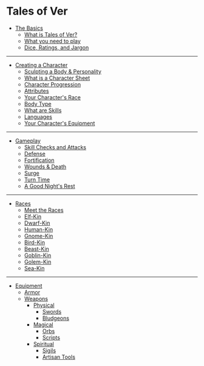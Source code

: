 # Tales of Ver

- [The Basics](./the-basics/the-basics.md)
	- [What is Tales of Ver?](
		./the-basics/what-is-tov.md
	)
	- [What you need to play]()
	- [Dice, Ratings, and Jargon]()
---
- [Creating a Character]()
	- [Sculpting a Body & Personality](
		./creating-a-character/sculpting-a-body-and-personality.md
	)
	- [What is a Character Sheet](
		./creating-a-character/what-is-a-character-sheet.md
	)
	- [Character Progression]()
	- [Attributes](
		 ./creating-a-character/attributes.md
	  )
	- [Your Character's Race]()
	- [Body Type]()
	- [What are Skills]()
	- [Languages]()
	- [Your Character's Equipment]()
---
- [Gameplay]()
	- [Skill Checks and Attacks]()
	- [Defense]()
	- [Fortification]()
	- [Wounds & Death]()
	- [Surge]()
	- [Turn Time]()
	- [A Good Night's Rest]()
---
- [Races]()
	- [Meet the Races]()
	- [Elf-Kin]()
	- [Dwarf-Kin]()
	- [Human-Kin]()
	- [Gnome-Kin]()
	- [Bird-Kin]()
	- [Beast-Kin]()
	- [Goblin-Kin]()
	- [Golem-Kin]()
	- [Sea-Kin]()
---
- [Equipment]()
	- [Armor]()
	- [Weapons]()
		- [Physical]()
			- [Swords]()
			- [Bludgeons]()
		- [Magical]()
			- [Orbs]()
			- [Scripts]()
		- [Spiritual]()
			- [Sigils]()
			- [Artisan Tools]()
